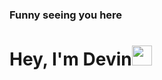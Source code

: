 <h3>Funny seeing you here</h3>
<h1>Hey, I'm Devin<img src="https://github.com/daddyjokes/daddyjokes/hi.gif" height="32" /></h1>

<!--
**daddyjokes/daddyjokes** is a ✨ _special_ ✨ repository because its `README.md` (this file) appears on your GitHub profile.

Here are some ideas to get you started:

- 🔭 I’m currently working on ...
- 🌱 I’m currently learning ...
- 👯 I’m looking to collaborate on ...
- 🤔 I’m looking for help with ...
- 💬 Ask me about ...
- 📫 How to reach me: ...
- 😄 Pronouns: ...
- ⚡ Fun fact: ...
-->
